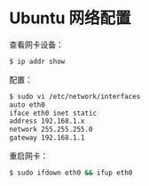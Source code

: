 # Ubuntu 网络配置

查看网卡设备：

```sh
$ ip addr show
```

配置：

```sh
$ sudo vi /etc/network/interfaces
auto eth0
iface eth0 inet static
address 192.168.1.x
network 255.255.255.0
gateway 192.168.1.1
```

重启网卡：

```sh
$ sudo ifdown eth0 && ifup eth0
```
